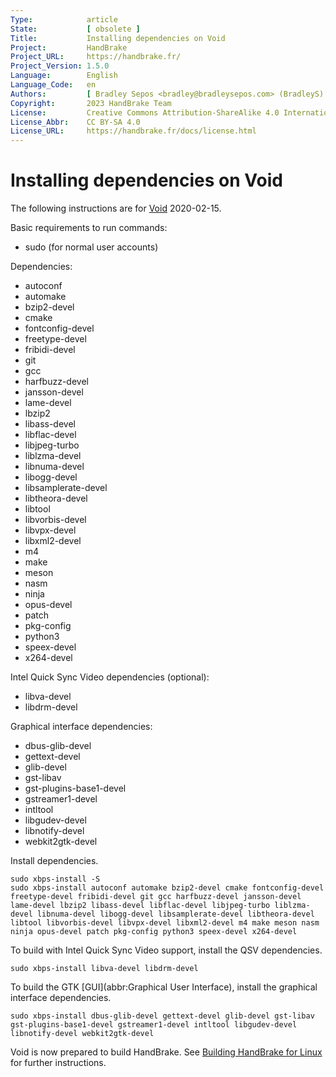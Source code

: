 ```yaml
---
Type:            article
State:           [ obsolete ]
Title:           Installing dependencies on Void
Project:         HandBrake
Project_URL:     https://handbrake.fr/
Project_Version: 1.5.0
Language:        English
Language_Code:   en
Authors:         [ Bradley Sepos <bradley@bradleysepos.com> (BradleyS) ]
Copyright:       2023 HandBrake Team
License:         Creative Commons Attribution-ShareAlike 4.0 International
License_Abbr:    CC BY-SA 4.0
License_URL:     https://handbrake.fr/docs/license.html
---
```


Installing dependencies on Void
===============================

The following instructions are for [Void](https://voidlinux.org) 2020-02-15.

Basic requirements to run commands:

- sudo (for normal user accounts)

Dependencies:

- autoconf
- automake
- bzip2-devel
- cmake
- fontconfig-devel
- freetype-devel
- fribidi-devel
- git
- gcc
- harfbuzz-devel
- jansson-devel
- lame-devel
- lbzip2
- libass-devel
- libflac-devel
- libjpeg-turbo
- liblzma-devel
- libnuma-devel
- libogg-devel
- libsamplerate-devel
- libtheora-devel
- libtool
- libvorbis-devel
- libvpx-devel
- libxml2-devel
- m4
- make
- meson
- nasm
- ninja
- opus-devel
- patch
- pkg-config
- python3
- speex-devel
- x264-devel

Intel Quick Sync Video dependencies (optional):

- libva-devel
- libdrm-devel

Graphical interface dependencies:

- dbus-glib-devel
- gettext-devel
- glib-devel
- gst-libav
- gst-plugins-base1-devel
- gstreamer1-devel
- intltool
- libgudev-devel
- libnotify-devel
- webkit2gtk-devel

Install dependencies.

    sudo xbps-install -S
    sudo xbps-install autoconf automake bzip2-devel cmake fontconfig-devel freetype-devel fribidi-devel git gcc harfbuzz-devel jansson-devel lame-devel lbzip2 libass-devel libflac-devel libjpeg-turbo liblzma-devel libnuma-devel libogg-devel libsamplerate-devel libtheora-devel libtool libvorbis-devel libvpx-devel libxml2-devel m4 make meson nasm ninja opus-devel patch pkg-config python3 speex-devel x264-devel

To build with Intel Quick Sync Video support, install the QSV dependencies.

    sudo xbps-install libva-devel libdrm-devel

To build the GTK [GUI](abbr:Graphical User Interface), install the graphical interface dependencies.

    sudo xbps-install dbus-glib-devel gettext-devel glib-devel gst-libav gst-plugins-base1-devel gstreamer1-devel intltool libgudev-devel libnotify-devel webkit2gtk-devel

Void is now prepared to build HandBrake. See [Building HandBrake for Linux](build-linux.html) for further instructions.
